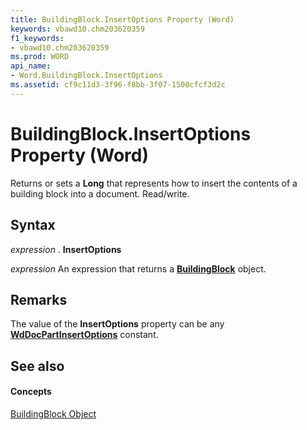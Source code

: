 ```yaml
---
title: BuildingBlock.InsertOptions Property (Word)
keywords: vbawd10.chm203620359
f1_keywords:
- vbawd10.chm203620359
ms.prod: WORD
api_name:
- Word.BuildingBlock.InsertOptions
ms.assetid: cf9c11d3-3f96-f8bb-3f07-1500cfcf3d2c
---
```



# BuildingBlock.InsertOptions Property (Word)

Returns or sets a  **Long** that represents how to insert the contents of a building block into a document. Read/write.


## Syntax

 _expression_ . **InsertOptions**

 _expression_ An expression that returns a **[BuildingBlock](buildingblock-object-word.md)** object.


## Remarks

The value of the  **InsertOptions** property can be any **[WdDocPartInsertOptions](wddocpartinsertoptions-enumeration-word.md)** constant.


## See also


#### Concepts


[BuildingBlock Object](buildingblock-object-word.md)

